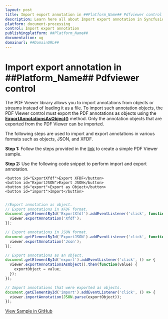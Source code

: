 ```yaml
---
layout: post
title: Import export annotation in ##Platform_Name## Pdfviewer control | Syncfusion
description: Learn here all about Import export annotation in Syncfusion ##Platform_Name## Pdfviewer control of Syncfusion Essential JS 2 and more.
platform: document-processing
control: Import export annotation
publishingplatform: ##Platform_Name##
documentation: ug
domainurl: ##DomainURL##
---
```


# Import export annotation in ##Platform_Name## Pdfviewer control

The PDF Viewer library allows you to import annotations from objects or streams instead of loading it as a file. To import such annotation objects, the PDF Viewer control must export the PDF annotations as objects using the [**ExportAnnotationsAsObject()**](https://helpej2.syncfusion.com/javascript/documentation/api/pdfviewer/#exportannotationsasobject) method. Only the annotation objects that are exported from the PDF Viewer can be imported.

The following steps are used to import and export annotations in various formats such as objects, JSON, and XFDF.

**Step 1:** Follow the steps provided in the [link](https://help.syncfusion.com/document-processing/pdf/pdf-viewer/javascript-es5/getting-started/) to create a simple PDF Viewer sample.

**Step 2:** Use the following code snippet to perform import and export annotation.

```
<button id="ExportXfdf">Export XFDF</button>
<button id="ExportJSON">Export JSON</button>
<button id="export">Export as Object</button>
<button id="import">Import</button>
```

```js

//Export annotation as object.
// Export annotations in XFDF format.
document.getElementById('ExportXfdf').addEventListener('click', function () {
  viewer.exportAnnotation('Xfdf');
});

// Export annotations in JSON format.
document.getElementById('ExportJSON').addEventListener('click', function () {
  viewer.exportAnnotation('Json');
});

// Export annotations as an object.
document.getElementById('export').addEventListener('click', () => {
  viewer.exportAnnotationsAsObject().then(function(value) {
    exportObject = value;
  });
});

// Import annotations that were exported as objects.
document.getElementById('import').addEventListener('click', () => {
  viewer.importAnnotation(JSON.parse(exportObject));
});

```

[View Sample in GitHub](https://github.com/SyncfusionExamples/javascript-pdf-viewer-examples/tree/master/How%20to)